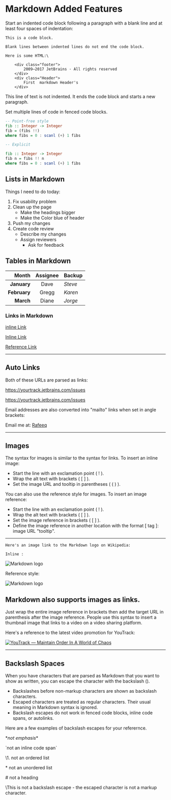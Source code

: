 # Markdown Added Features

Start an indented code block following a paragraph with a blank line and at least four spaces of indentation:

    This is a code block.

    Blank lines between indented lines do not end the code block.

    Here is some HTML:\
    
        <div class="footer">
            2009—2017 JetBrains · All rights reserved
        </div>
        <div class="Header">
            First  markdown Header's
        </div>
       
       
This line of text is not indented. It ends the code block and starts a new paragraph.

   Set multiple lines of code in fenced code blocks.

   ```hs
   -- Point-free style
   fib :: Integer -> Integer
fib = (fibs !!)
where fibs = 0 : scanl (+) 1 fibs

-- Explicit

fib :: Integer -> Integer
fib n = fibs !! n
where fibs = 0 : scanl (+) 1 fibs

```

## Lists in Markdown

Things I need to do today:

1. Fix usability problem
1. Clean up the page
   * Make the headings bigger
   * Make the Color blue of header
1. Push my changes
1. Create code review
   - Describe my changes   
   - Assign reviewers
     - Ask for feedback 

## Tables in Markdown

| Month    | Assignee | Backup |
| ---:| :---:| --- |
| **January** | Dave     | _Steve_  |
| **February** | Gregg    | _Karen_  |
| **March**    | Diane    | _Jorge_  |


### Links in Markdown

[inline Link](https://www.jetbrains.com)

[Inline Link](https://www.jetbrains.com "JetBrains: Development Tools for Professionals and Teams")

[Reference Link][1]

[1]: https://www.jetbrains.com

---

## Auto Links

Both of these URLs are parsed as links:

<https://yourtrack.jetbrains.com/issues>

https://yourtrack.jetbrains.com/issues

Email addresses are also converted into "mailto" links when set in angle brackets:


Email me at: [Rafeeq]

[Rafeeq]: mrafeeq290@gmail.com


***

## Images 

The syntax for images is similar to the syntax for links. To insert an inline image:

- Start the line with an exclamation point ( ! ).
- Wrap the alt text with brackets ( [ ] ).
- Set the image URL and tooltip in parentheses ( ( ) ).

You can also use the reference style for images. To insert an image reference:

- Start the line with an exclamation point ( ! ).
- Wrap the alt text with brackets ( [ ] ).
- Set the image reference in brackets ( [ ] ).
- Define the image reference in another location with the format [ tag ]: image URL "tooltip".

---




    Here's an image link to the Markdown logo on Wikipedia:

    Inline :

![Markdown logo](https://upload.wikimedia.org/wikipedia/commons/thumb/4/48/Markdown-mark.svg/208px-Markdown-mark.svg.png "Markdown")


Reference style:

![Markdown logo][logo]

[logo]: https://upload.wikimedia.org/wikipedia/commons/thumb/4/48/Markdown-mark.svg/208px-Markdown-mark.svg.png "Markdown"

## Markdown also supports images as links.

Just wrap the entire image reference in brackets then add the target URL in parenthesis after the image reference.
People use this syntax to insert a thumbnail image that links to a video on a video sharing platform.

Here's a reference to the latest video promotion for YouTrack:

[![YouTrack — Maintain Order In A World of Chaos](https://img.youtube.com/vi/rhAunB7UQFQ/sddefault.jpg)](https://www.youtube.com/watch?v=rhAunB7UQFQ)


---

## Backslash Spaces

When you have characters that are parsed as Markdown that you want to show as written, you can escape the character with the backslash (\).

- Backslashes before non-markup characters are shown as backslash characters.
- Escaped characters are treated as regular characters. Their usual meaning in Markdown syntax is ignored.
- Backslash escapes do not work in fenced code blocks, inline code spans, or autolinks.

Here are a few examples of backslash escapes for your referernce.

\**not emphasis**

\`not an inline code span`

\1. not an ordered list

\* not an unordered list

\# not a heading

\This is not a backslash escape - the escaped character is not a markup character.









